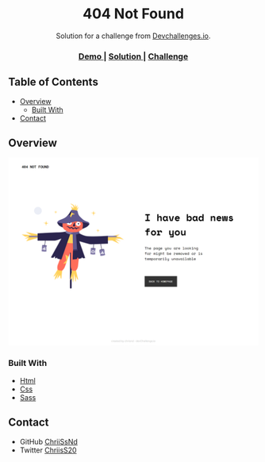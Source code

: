 <!-- Please update value in the {}  -->

<h1 align="center">404 Not Found</h1>

<div align="center">
   Solution for a challenge from  <a href="http://devchallenges.io" target="_blank">Devchallenges.io</a>.
</div>

<div align="center">
  <h3>
    <a href="https://not-found.surge.sh">
      Demo
    </a>
    <span> | </span>
    <a href="https://github.com/ChriiSsNd/404-not-found">
      Solution
    </a>
    <span> | </span>
    <a href="https://devchallenges.io/challenges/wBunSb7FPrIepJZAg0sY">
      Challenge
    </a>
  </h3>
</div>

<!-- TABLE OF CONTENTS -->

## Table of Contents

- [Overview](#overview)
  - [Built With](#built-with)
- [Contact](#contact)

<!-- OVERVIEW -->

## Overview

![screenshot](image/screenshot.png)

### Built With

<!-- This section should list any major frameworks that you built your project using. Here are a few examples.-->

- [Html](https://developer.mozilla.org/fr/docs/Web/HTML)
- [Css](https://developer.mozilla.org/fr/docs/Web/CSS)
- [Sass](https://sass-lang.com/guide)

## Contact

- GitHub [ChriiSsNd](https://github.com/ChriiSsNd)
- Twitter [ChriisS20](https://twitter.com/ChriisS20)
